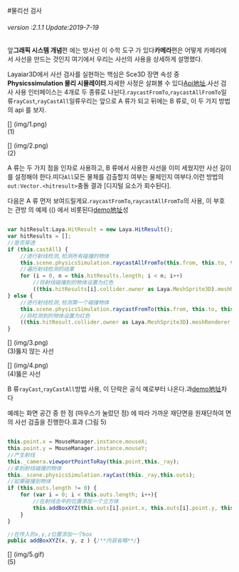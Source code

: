 #물리선 검사

###### *version :2.1.1   Update:2019-7-19*

앞**그래픽 시스템 개념**편 에는 방사선 이 수학 도구 가 있다**카메라**편은 어떻게 카메라에서 사선을 만드는 것인지 여기에서 우리는 사선의 사용을 상세하게 설명했다.

Layaiar3D에서 사선 검사를 실현하는 핵심은 Sce3D 장면 속성 중**Physicssimulation 물리 시뮬레이터**.자세한 사정은 살펴볼 수 있다[Api地址](https://layaair.ldc.layabox.com/api2/Chinese/index.html?category=3D&class=laya.d3.physics.PhysicsSimulation).사선 검사 사용 인터페이스는 4개로 두 종류로 나뉜다.`raycastFromTo`,`raycastAllFromTo`일류`rayCast`,`rayCastAll`일류우리는 앞으로 A 류가 되고 뒤에는 B 류로, 이 두 가지 방법의 api 를 보자.

[] (img/1.png)<br>(1)

[] (img/2.png)<br>(2)

A 류는 두 가지 점을 인자로 사용하고, B 류에서 사용한 사선을 이미 세웠지만 사선 길이를 설정해야 한다.띠다`All`모든 물체를 검출할지 여부는 물체인지 여부다.이런 방법의`out:Vector.<hitresult>`충돌 결과 [디지털 요소가 회수된다].</hitresult>

다음은 A 류 먼저 보여드릴게요.`raycastFromTo`,`raycastAllFromTo`의 사용, 이 부호 는 관방 의 예제 (() 에서 비롯된다[demo地址](https://layaair.ldc.layabox.com/demo2/?language=ch&category=3d&group=Physics3D&name=PhysicsWorld_RayShapeCast)성


```typescript

var hitResult:Laya.HitResult = new Laya.HitResult();
var hitResults = [];
//是否穿透
if (this.castAll) {
    //进行射线检测,检测所有碰撞的物体
    this.scene.physicsSimulation.raycastAllFromTo(this.from, this.to, this.hitResults);
    //遍历射线检测的结果
    for (i = 0, n = this.hitResults.length; i < n; i++)
        //将射线碰撞到的物体设置为红色
        ((this.hitResults[i].collider.owner as Laya.MeshSprite3D).meshRenderer.sharedMaterial as Laya.BlinnPhongMaterial).albedoColor = new Laya.Vector4(1.0, 0.0, 0.0, 1.0);
} else {
    //进行射线检测,检测第一个碰撞物体
    this.scene.physicsSimulation.raycastFromTo(this.from, this.to, this.hitResult);
    //将检测到的物体设置为红色
    ((this.hitResult.collider.owner as Laya.MeshSprite3D).meshRenderer.sharedMaterial as Laya.BlinnPhongMaterial).albedoColor = new Laya.Vector4(1.0, 0.0, 0.0, 1.0);
}
```


[] (img/3.png)<br>(3)뚫지 않는 사선

[] (img/4.png)<br>(4)뚫은 사선

B 류`rayCast`,`rayCastAll`방법 사용, 이 단락은 공식 예로부터 나온다.과[demo地址](https://layaair.ldc.layabox.com/demo2/?language=ch&category=3d&group=Camera&name=CameraRay)차다

예례는 화면 공간 중 한 점 (마우스가 눌렀던 점) 에 따라 가까운 재단면을 원재단하여 면의 사선 검출을 진행한다.효과 (그림 5)


```typescript

this.point.x = MouseManager.instance.mouseX;
this.point.y = MouseManager.instance.mouseY;
//产生射线
this._camera.viewportPointToRay(this.point,this._ray);
//拿到射线碰撞的物体
this._scene.physicsSimulation.rayCast(this._ray,this.outs);
//如果碰撞到物体
if (this.outs.length != 0) {
    for (var i = 0; i < this.outs.length; i++){
        //在射线击中的位置添加一个立方体
        this.addBoxXYZ(this.outs[i].point.x, this.outs[i].point.y, this.outs[i].point.z );
    }		
}

//在传入的x,y,z位置添加一个box
public addBoxXYZ(x, y, z ) {/**内容省略**/}
```


[] (img/5.gif)<br>(5)